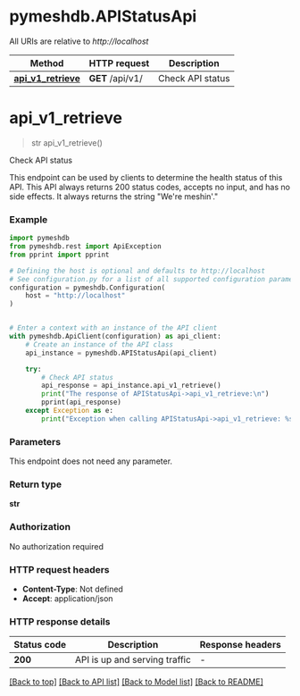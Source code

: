 # pymeshdb.APIStatusApi

All URIs are relative to *http://localhost*

Method | HTTP request | Description
------------- | ------------- | -------------
[**api_v1_retrieve**](APIStatusApi.md#api_v1_retrieve) | **GET** /api/v1/ | Check API status


# **api_v1_retrieve**
> str api_v1_retrieve()

Check API status

This endpoint can be used by clients to determine the health status of this API. This API always returns 200 status codes, accepts no input, and has no side effects. It always returns the string \"We're meshin'.\"

### Example


```python
import pymeshdb
from pymeshdb.rest import ApiException
from pprint import pprint

# Defining the host is optional and defaults to http://localhost
# See configuration.py for a list of all supported configuration parameters.
configuration = pymeshdb.Configuration(
    host = "http://localhost"
)


# Enter a context with an instance of the API client
with pymeshdb.ApiClient(configuration) as api_client:
    # Create an instance of the API class
    api_instance = pymeshdb.APIStatusApi(api_client)

    try:
        # Check API status
        api_response = api_instance.api_v1_retrieve()
        print("The response of APIStatusApi->api_v1_retrieve:\n")
        pprint(api_response)
    except Exception as e:
        print("Exception when calling APIStatusApi->api_v1_retrieve: %s\n" % e)
```



### Parameters

This endpoint does not need any parameter.

### Return type

**str**

### Authorization

No authorization required

### HTTP request headers

 - **Content-Type**: Not defined
 - **Accept**: application/json

### HTTP response details

| Status code | Description | Response headers |
|-------------|-------------|------------------|
**200** | API is up and serving traffic |  -  |

[[Back to top]](#) [[Back to API list]](../README.md#documentation-for-api-endpoints) [[Back to Model list]](../README.md#documentation-for-models) [[Back to README]](../README.md)

